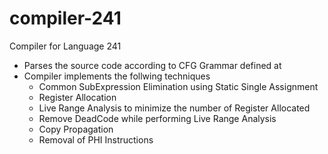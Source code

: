 # compiler-241
Compiler for Language 241

 - Parses the source code according to CFG Grammar defined at 
 - Compiler implements the follwing techniques
	 - Common SubExpression Elimination using Static Single Assignment
	 - Register Allocation
	 - Live Range Analysis to minimize the number of Register Allocated
	 - Remove DeadCode while performing Live Range Analysis
	 - Copy Propagation
	 - Removal of PHI Instructions

